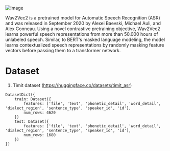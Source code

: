 ![image](https://user-images.githubusercontent.com/13134929/134042337-f0d85334-a24e-4595-88cb-1377a35433d0.png)

Wav2Vec2 is a pretrained model for Automatic Speech Recognition (ASR) and was released in September 2020 by Alexei Baevski, Michael Auli, and Alex Conneau.
Using a novel contrastive pretraining objective, Wav2Vec2 learns powerful speech representations from more than 50.000 hours of unlabeled speech. Similar, to BERT's masked language modeling, the model learns contextualized speech representations by randomly masking feature vectors before passing them to a transformer network.

# Dataset

1. Timit dataset (https://huggingface.co/datasets/timit_asr)

```
DatasetDict({
    train: Dataset({
        features: ['file', 'text', 'phonetic_detail', 'word_detail', 'dialect_region', 'sentence_type', 'speaker_id', 'id'],
        num_rows: 4620
    })
    test: Dataset({
        features: ['file', 'text', 'phonetic_detail', 'word_detail', 'dialect_region', 'sentence_type', 'speaker_id', 'id'],
        num_rows: 1680
    })
})
```
